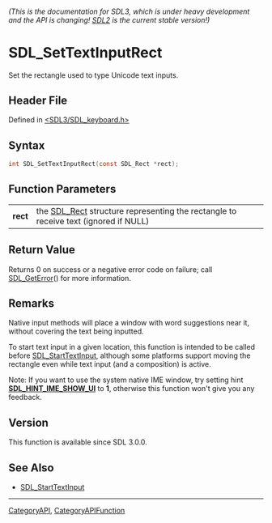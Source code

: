 ###### (This is the documentation for SDL3, which is under heavy development and the API is changing! [SDL2](https://wiki.libsdl.org/SDL2/) is the current stable version!)
# SDL_SetTextInputRect

Set the rectangle used to type Unicode text inputs.

## Header File

Defined in [<SDL3/SDL_keyboard.h>](https://github.com/libsdl-org/SDL/blob/main/include/SDL3/SDL_keyboard.h)

## Syntax

```c
int SDL_SetTextInputRect(const SDL_Rect *rect);

```

## Function Parameters

|              |                                                                                                 |
| ------------ | ----------------------------------------------------------------------------------------------- |
| **rect**     | the [SDL_Rect](SDL_Rect) structure representing the rectangle to receive text (ignored if NULL) |

## Return Value

Returns 0 on success or a negative error code on failure; call
[SDL_GetError](SDL_GetError)() for more information.

## Remarks

Native input methods will place a window with word suggestions near it,
without covering the text being inputted.

To start text input in a given location, this function is intended to be
called before [SDL_StartTextInput](SDL_StartTextInput), although some
platforms support moving the rectangle even while text input (and a
composition) is active.

Note: If you want to use the system native IME window, try setting hint
**[SDL_HINT_IME_SHOW_UI](SDL_HINT_IME_SHOW_UI)** to **1**, otherwise this
function won't give you any feedback.

## Version

This function is available since SDL 3.0.0.

## See Also

* [SDL_StartTextInput](SDL_StartTextInput)

----
[CategoryAPI](CategoryAPI), [CategoryAPIFunction](CategoryAPIFunction)

